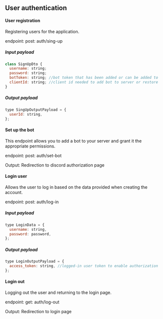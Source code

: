 ## User authentication

#### User registration

Registering users for the application.

endpoint: post: auth/sing-up

##### Input payload

```javascript
class SignUpDto {
  username: string;
  password: string;
  botToken: string; //bot token that has been added or can be added to the user server. We can find the token at https://discord.com/developers/applications
  clientId: string; //client id needed to add bot to server or restore server. We can find client id at https://discord.com/developers/applications
}
```

##### Output payload

```javascript
type SingUpOutputPayload = {
  userId: string,
};
```

#### Set up the bot

This endpoint allows you to add a bot to your server and grant it the appropriate permissions.

endpoint: post: auth/set-bot

Output: Redirection to discord authorization page

#### Login user

Allows the user to log in based on the data provided when creating the account.

endpoint: post: auth/log-in

##### Input payload

```javascript
type LoginData = {
  username: string,
  password: password,
};
```

##### Output payload

```javascript
type LoginOutputPayload = {
  access_token: string, //logged-in user token to enable authorization with other endpoints
};
```

#### Login out

Logging out the user and returning to the login page.

endpoint: get: auth/log-out

Output: Redirection to login page
